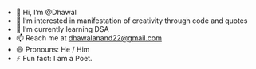 - 👋 Hi, I’m @Dhawal
- 👀 I’m interested in manifestation of creativity through code and quotes
- 🌱 I’m currently learning DSA
- 📫 Reach me at dhawalanand22@gmail.com
- 😄 Pronouns: He / Him
- ⚡ Fun fact: I am a Poet.

<!---
DhawalShankar/DhawalShankar is a ✨ special ✨ repository because its `README.md` (this file) appears on your GitHub profile.
You can click the Preview link to take a look at your changes.
--->
